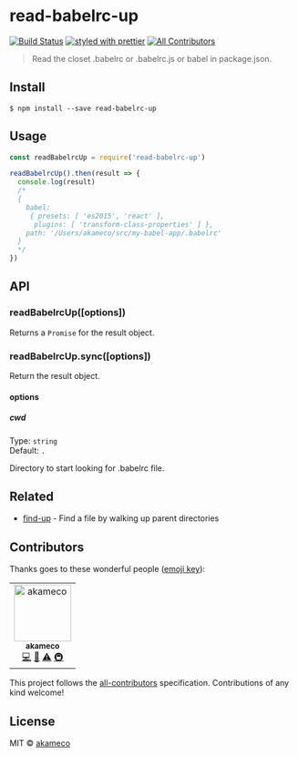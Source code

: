 # read-babelrc-up

[![Build Status](https://travis-ci.org/akameco/read-babelrc-up.svg?branch=master)](https://travis-ci.org/akameco/read-babelrc-up)
[![styled with prettier](https://img.shields.io/badge/styled_with-prettier-ff69b4.svg)](https://github.com/prettier/prettier)
[![All Contributors](https://img.shields.io/badge/all_contributors-1-orange.svg?style=flat-square)](#contributors)

> Read the closet .babelrc or .babelrc.js or babel in package.json.

## Install

```
$ npm install --save read-babelrc-up
```

## Usage

```js
const readBabelrcUp = require('read-babelrc-up')

readBabelrcUp().then(result => {
  console.log(result)
  /*
  {
    babel:
     { presets: [ 'es2015', 'react' ],
      plugins: [ 'transform-class-properties' ] },
    path: '/Users/akameco/src/my-babel-app/.babelrc'
  }
  */
})
```

## API

### readBabelrcUp([options])

Returns a `Promise` for the result object.

### readBabelrcUp.sync([options])

Return the result object.

#### options

##### cwd

Type: `string`<br>
Default: `.`

Directory to start looking for .babelrc file.

## Related

- [find-up](https://github.com/sindresorhus/find-up) - Find a file by walking up parent directories

## Contributors

Thanks goes to these wonderful people ([emoji key](https://github.com/kentcdodds/all-contributors#emoji-key)):

<!-- ALL-CONTRIBUTORS-LIST:START - Do not remove or modify this section -->
<!-- prettier-ignore -->
<table><tr><td align="center"><a href="http://akameco.github.io"><img src="https://avatars2.githubusercontent.com/u/4002137?v=4" width="100px;" alt="akameco"/><br /><sub><b>akameco</b></sub></a><br /><a href="https://github.com/akameco/read-babelrc-up/commits?author=akameco" title="Code">💻</a> <a href="https://github.com/akameco/read-babelrc-up/commits?author=akameco" title="Documentation">📖</a> <a href="https://github.com/akameco/read-babelrc-up/commits?author=akameco" title="Tests">⚠️</a> <a href="#infra-akameco" title="Infrastructure (Hosting, Build-Tools, etc)">🚇</a></td></tr></table>

<!-- ALL-CONTRIBUTORS-LIST:END -->

This project follows the [all-contributors](https://github.com/kentcdodds/all-contributors) specification. Contributions of any kind welcome!

## License

MIT © [akameco](http://akameco.github.io)
